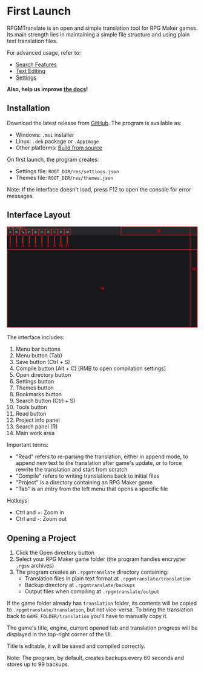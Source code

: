 # First Launch

RPGMTranslate is an open and simple translation tool for RPG Maker games. Its main strength lies in maintaining a simple file structure and using plain text translation files.

For advanced usage, refer to:

- [Search Features](search.md)
- [Text Editing](text-editing.md)
- [Settings](settings.md)

**Also, help us improve [the docs](https://github.com/savannstm/rpgmtranslate/tree/main/docs/docs/en)!**

## Installation

Download the latest release from [GitHub](https://github.com/savannstm/rpgmtranslate/releases/latest). The program is available as:

- Windows: `.msi` installer
- Linux: `.deb` package or `.AppImage`
- Other platforms: [Build from source](build.md)

On first launch, the program creates:

- Settings file: `ROOT_DIR/res/settings.json`
- Themes file: `ROOT_DIR/res/themes.json`

Note: If the interface doesn't load, press F12 to open the console for error messages.

## Interface Layout

![Interface layout](../assets/layout.png)

The interface includes:

1.  Menu bar buttons
2.  Menu button (Tab)
3.  Save button (Ctrl + S)
4.  Compile button (Alt + C) [RMB to open compilation settings]
5.  Open directory button
6.  Settings button
7.  Themes button
8.  Bookmarks button
9.  Search button (Ctrl + S)
10. Tools button
11. Read button
12. Project info panel
13. Search panel (R)
14. Main work area

Important terms:

- "Read" refers to re-parsing the translation, either in append mode, to append new text to the translation after game's update, or to force rewrite the translation and start from scratch
- "Compile" refers to writing translations back to initial files
- "Project" is a directory containing an RPG Maker game
- "Tab" is an entry from the left menu that opens a specific file

Hotkeys:

- Ctrl and +: Zoom in
- Ctrl and -: Zoom out

## Opening a Project

1.  Click the Open directory button
2.  Select your RPG Maker game folder (the program handles encrypter `.rgss` archives)
3.  The program creates an `.rpgmtranslate` directory containing:
    - Translation files in plain text format at `.rpgmtranslate/translation`
    - Backup directory at `.rpgmtranslate/backups`
    - Output files when compiling at `.rpgmtranslate/output`

If the game folder already has `translation` folder, its contents will be copied to `.rpgmtranslate/translation`, but not vice-versa. To bring the translation back to `GAME_FOLDER/translation` you'll have to manually copy it.

The game's title, engine, current opened tab and translation progress will be displayed in the top-right corner of the UI.

Title is editable, it will be saved and compiled correctly.

Note: The program, by default, creates backups every 60 seconds and stores up to 99 backups.
